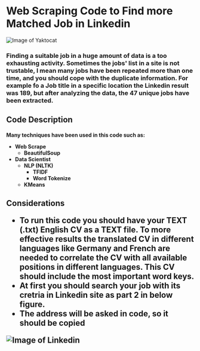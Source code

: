 
# Web Scraping Code to Find more Matched Job in Linkedin
![Image of Yaktocat](https://github.com/m-r-tanha/Web-Scraping-for-Linkedin-Job-seeking/blob/master/2020-01-07_21-53-48.png)
<h3>Finding a suitable job in a huge amount of data is a too exhausting activity. Sometimes the jobs' list in a site is not trustable, I mean many jobs have been repeated more than one time, and you should cope with the duplicate information. For example fo a Job title in a specific location the Linkedin result was 189, but after analyzing the data, the 47 unique jobs have been extracted.

<h2> Code Description
<h4> Many techniques have been used in this code such as:

- Web Scrape
  - BeautifulSoup
- Data Scientist
  - NLP (NLTK)
    - TFIDF
    - Word Tokenize
  - KMeans
  
<h2> Considerations
  
- To run this code you should have your TEXT (.txt) English CV as a TEXT file. To more effective results the translated CV in different languages like Germany and French are needed to correlate the CV with all available positions in different languages. This CV should include the most important word keys.
- At first you should search your job with its cretria in Linkedin site as part 2 in below figure.
- The address will be asked in code, so it should be copied
  
![Image of Linkedin](https://github.com/m-r-tanha/Web-Scraping-for-Linkedin-Job-seeking/blob/master/2020-01-07_21-47-44.png)
